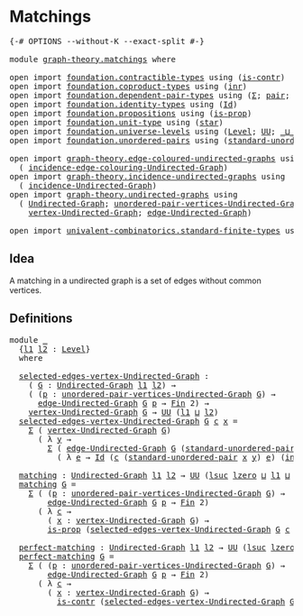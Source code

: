 # Matchings

<pre class="Agda"><a id="22" class="Symbol">{-#</a> <a id="26" class="Keyword">OPTIONS</a> <a id="34" class="Pragma">--without-K</a> <a id="46" class="Pragma">--exact-split</a> <a id="60" class="Symbol">#-}</a>

<a id="65" class="Keyword">module</a> <a id="72" href="graph-theory.matchings.html" class="Module">graph-theory.matchings</a> <a id="95" class="Keyword">where</a>

<a id="102" class="Keyword">open</a> <a id="107" class="Keyword">import</a> <a id="114" href="foundation.contractible-types.html" class="Module">foundation.contractible-types</a> <a id="144" class="Keyword">using</a> <a id="150" class="Symbol">(</a><a id="151" href="foundation-core.contractible-types.html#992" class="Function">is-contr</a><a id="159" class="Symbol">)</a>
<a id="161" class="Keyword">open</a> <a id="166" class="Keyword">import</a> <a id="173" href="foundation.coproduct-types.html" class="Module">foundation.coproduct-types</a> <a id="200" class="Keyword">using</a> <a id="206" class="Symbol">(</a><a id="207" href="foundation.coproduct-types.html#1262" class="InductiveConstructor">inr</a><a id="210" class="Symbol">)</a>
<a id="212" class="Keyword">open</a> <a id="217" class="Keyword">import</a> <a id="224" href="foundation.dependent-pair-types.html" class="Module">foundation.dependent-pair-types</a> <a id="256" class="Keyword">using</a> <a id="262" class="Symbol">(</a><a id="263" href="foundation-core.dependent-pair-types.html#502" class="Record">Σ</a><a id="264" class="Symbol">;</a> <a id="266" href="foundation-core.dependent-pair-types.html#575" class="InductiveConstructor">pair</a><a id="270" class="Symbol">;</a> <a id="272" href="foundation-core.dependent-pair-types.html#592" class="Field">pr1</a><a id="275" class="Symbol">;</a> <a id="277" href="foundation-core.dependent-pair-types.html#604" class="Field">pr2</a><a id="280" class="Symbol">)</a>
<a id="282" class="Keyword">open</a> <a id="287" class="Keyword">import</a> <a id="294" href="foundation.identity-types.html" class="Module">foundation.identity-types</a> <a id="320" class="Keyword">using</a> <a id="326" class="Symbol">(</a><a id="327" href="foundation-core.identity-types.html#641" class="Datatype">Id</a><a id="329" class="Symbol">)</a>
<a id="331" class="Keyword">open</a> <a id="336" class="Keyword">import</a> <a id="343" href="foundation.propositions.html" class="Module">foundation.propositions</a> <a id="367" class="Keyword">using</a> <a id="373" class="Symbol">(</a><a id="374" href="foundation-core.propositions.html#1295" class="Function">is-prop</a><a id="381" class="Symbol">)</a>
<a id="383" class="Keyword">open</a> <a id="388" class="Keyword">import</a> <a id="395" href="foundation.unit-type.html" class="Module">foundation.unit-type</a> <a id="416" class="Keyword">using</a> <a id="422" class="Symbol">(</a><a id="423" href="foundation.unit-type.html#1099" class="InductiveConstructor">star</a><a id="427" class="Symbol">)</a>
<a id="429" class="Keyword">open</a> <a id="434" class="Keyword">import</a> <a id="441" href="foundation.universe-levels.html" class="Module">foundation.universe-levels</a> <a id="468" class="Keyword">using</a> <a id="474" class="Symbol">(</a><a id="475" href="Agda.Primitive.html#597" class="Postulate">Level</a><a id="480" class="Symbol">;</a> <a id="482" href="foundation-core.universe-levels.html#222" class="Primitive">UU</a><a id="484" class="Symbol">;</a> <a id="486" href="Agda.Primitive.html#810" class="Primitive Operator">_⊔_</a><a id="489" class="Symbol">;</a> <a id="491" href="Agda.Primitive.html#780" class="Primitive">lsuc</a><a id="495" class="Symbol">;</a> <a id="497" href="Agda.Primitive.html#764" class="Primitive">lzero</a><a id="502" class="Symbol">)</a>
<a id="504" class="Keyword">open</a> <a id="509" class="Keyword">import</a> <a id="516" href="foundation.unordered-pairs.html" class="Module">foundation.unordered-pairs</a> <a id="543" class="Keyword">using</a> <a id="549" class="Symbol">(</a><a id="550" href="foundation.unordered-pairs.html#4421" class="Function">standard-unordered-pair</a><a id="573" class="Symbol">)</a>

<a id="576" class="Keyword">open</a> <a id="581" class="Keyword">import</a> <a id="588" href="graph-theory.edge-coloured-undirected-graphs.html" class="Module">graph-theory.edge-coloured-undirected-graphs</a> <a id="633" class="Keyword">using</a>
  <a id="641" class="Symbol">(</a> <a id="643" href="graph-theory.edge-coloured-undirected-graphs.html#1116" class="Function">incidence-edge-colouring-Undirected-Graph</a><a id="684" class="Symbol">)</a>
<a id="686" class="Keyword">open</a> <a id="691" class="Keyword">import</a> <a id="698" href="graph-theory.incidence-undirected-graphs.html" class="Module">graph-theory.incidence-undirected-graphs</a> <a id="739" class="Keyword">using</a>
  <a id="747" class="Symbol">(</a> <a id="749" href="graph-theory.incidence-undirected-graphs.html#695" class="Function">incidence-Undirected-Graph</a><a id="775" class="Symbol">)</a>
<a id="777" class="Keyword">open</a> <a id="782" class="Keyword">import</a> <a id="789" href="graph-theory.undirected-graphs.html" class="Module">graph-theory.undirected-graphs</a> <a id="820" class="Keyword">using</a>
  <a id="828" class="Symbol">(</a> <a id="830" href="graph-theory.undirected-graphs.html#785" class="Function">Undirected-Graph</a><a id="846" class="Symbol">;</a> <a id="848" href="graph-theory.undirected-graphs.html#1050" class="Function">unordered-pair-vertices-Undirected-Graph</a><a id="888" class="Symbol">;</a>
    <a id="894" href="graph-theory.undirected-graphs.html#981" class="Function">vertex-Undirected-Graph</a><a id="917" class="Symbol">;</a> <a id="919" href="graph-theory.undirected-graphs.html#1205" class="Function">edge-Undirected-Graph</a><a id="940" class="Symbol">)</a>

<a id="943" class="Keyword">open</a> <a id="948" class="Keyword">import</a> <a id="955" href="univalent-combinatorics.standard-finite-types.html" class="Module">univalent-combinatorics.standard-finite-types</a> <a id="1001" class="Keyword">using</a> <a id="1007" class="Symbol">(</a><a id="1008" href="univalent-combinatorics.standard-finite-types.html#2149" class="Function">Fin</a><a id="1011" class="Symbol">)</a>
</pre>
## Idea

A matching in a undirected graph is a set of edges without common vertices. 

## Definitions

<pre class="Agda"><a id="1129" class="Keyword">module</a> <a id="1136" href="graph-theory.matchings.html#1136" class="Module">_</a>
  <a id="1140" class="Symbol">{</a><a id="1141" href="graph-theory.matchings.html#1141" class="Bound">l1</a> <a id="1144" href="graph-theory.matchings.html#1144" class="Bound">l2</a> <a id="1147" class="Symbol">:</a> <a id="1149" href="Agda.Primitive.html#597" class="Postulate">Level</a><a id="1154" class="Symbol">}</a>
  <a id="1158" class="Keyword">where</a>

  <a id="1167" href="graph-theory.matchings.html#1167" class="Function">selected-edges-vertex-Undirected-Graph</a> <a id="1206" class="Symbol">:</a>
    <a id="1212" class="Symbol">(</a> <a id="1214" href="graph-theory.matchings.html#1214" class="Bound">G</a> <a id="1216" class="Symbol">:</a> <a id="1218" href="graph-theory.undirected-graphs.html#785" class="Function">Undirected-Graph</a> <a id="1235" href="graph-theory.matchings.html#1141" class="Bound">l1</a> <a id="1238" href="graph-theory.matchings.html#1144" class="Bound">l2</a><a id="1240" class="Symbol">)</a> <a id="1242" class="Symbol">→</a>
    <a id="1248" class="Symbol">(</a> <a id="1250" class="Symbol">(</a><a id="1251" href="graph-theory.matchings.html#1251" class="Bound">p</a> <a id="1253" class="Symbol">:</a> <a id="1255" href="graph-theory.undirected-graphs.html#1050" class="Function">unordered-pair-vertices-Undirected-Graph</a> <a id="1296" href="graph-theory.matchings.html#1214" class="Bound">G</a><a id="1297" class="Symbol">)</a> <a id="1299" class="Symbol">→</a>
      <a id="1307" href="graph-theory.undirected-graphs.html#1205" class="Function">edge-Undirected-Graph</a> <a id="1329" href="graph-theory.matchings.html#1214" class="Bound">G</a> <a id="1331" href="graph-theory.matchings.html#1251" class="Bound">p</a> <a id="1333" class="Symbol">→</a> <a id="1335" href="univalent-combinatorics.standard-finite-types.html#2149" class="Function">Fin</a> <a id="1339" class="Number">2</a><a id="1340" class="Symbol">)</a> <a id="1342" class="Symbol">→</a>
    <a id="1348" href="graph-theory.undirected-graphs.html#981" class="Function">vertex-Undirected-Graph</a> <a id="1372" href="graph-theory.matchings.html#1214" class="Bound">G</a> <a id="1374" class="Symbol">→</a> <a id="1376" href="foundation-core.universe-levels.html#222" class="Primitive">UU</a> <a id="1379" class="Symbol">(</a><a id="1380" href="graph-theory.matchings.html#1141" class="Bound">l1</a> <a id="1383" href="Agda.Primitive.html#810" class="Primitive Operator">⊔</a> <a id="1385" href="graph-theory.matchings.html#1144" class="Bound">l2</a><a id="1387" class="Symbol">)</a>
  <a id="1391" href="graph-theory.matchings.html#1167" class="Function">selected-edges-vertex-Undirected-Graph</a> <a id="1430" href="graph-theory.matchings.html#1430" class="Bound">G</a> <a id="1432" href="graph-theory.matchings.html#1432" class="Bound">c</a> <a id="1434" href="graph-theory.matchings.html#1434" class="Bound">x</a> <a id="1436" class="Symbol">=</a>
    <a id="1442" href="foundation-core.dependent-pair-types.html#502" class="Record">Σ</a> <a id="1444" class="Symbol">(</a> <a id="1446" href="graph-theory.undirected-graphs.html#981" class="Function">vertex-Undirected-Graph</a> <a id="1470" href="graph-theory.matchings.html#1430" class="Bound">G</a><a id="1471" class="Symbol">)</a>
      <a id="1479" class="Symbol">(</a> <a id="1481" class="Symbol">λ</a> <a id="1483" href="graph-theory.matchings.html#1483" class="Bound">y</a> <a id="1485" class="Symbol">→</a>
        <a id="1495" href="foundation-core.dependent-pair-types.html#502" class="Record">Σ</a> <a id="1497" class="Symbol">(</a> <a id="1499" href="graph-theory.undirected-graphs.html#1205" class="Function">edge-Undirected-Graph</a> <a id="1521" href="graph-theory.matchings.html#1430" class="Bound">G</a> <a id="1523" class="Symbol">(</a><a id="1524" href="foundation.unordered-pairs.html#4421" class="Function">standard-unordered-pair</a> <a id="1548" href="graph-theory.matchings.html#1434" class="Bound">x</a> <a id="1550" href="graph-theory.matchings.html#1483" class="Bound">y</a><a id="1551" class="Symbol">))</a>
          <a id="1564" class="Symbol">(</a> <a id="1566" class="Symbol">λ</a> <a id="1568" href="graph-theory.matchings.html#1568" class="Bound">e</a> <a id="1570" class="Symbol">→</a> <a id="1572" href="foundation-core.identity-types.html#641" class="Datatype">Id</a> <a id="1575" class="Symbol">(</a><a id="1576" href="graph-theory.matchings.html#1432" class="Bound">c</a> <a id="1578" class="Symbol">(</a><a id="1579" href="foundation.unordered-pairs.html#4421" class="Function">standard-unordered-pair</a> <a id="1603" href="graph-theory.matchings.html#1434" class="Bound">x</a> <a id="1605" href="graph-theory.matchings.html#1483" class="Bound">y</a><a id="1606" class="Symbol">)</a> <a id="1608" href="graph-theory.matchings.html#1568" class="Bound">e</a><a id="1609" class="Symbol">)</a> <a id="1611" class="Symbol">(</a><a id="1612" href="foundation.coproduct-types.html#1262" class="InductiveConstructor">inr</a> <a id="1616" href="foundation.unit-type.html#1099" class="InductiveConstructor">star</a><a id="1620" class="Symbol">)))</a>

  <a id="1627" href="graph-theory.matchings.html#1627" class="Function">matching</a> <a id="1636" class="Symbol">:</a> <a id="1638" href="graph-theory.undirected-graphs.html#785" class="Function">Undirected-Graph</a> <a id="1655" href="graph-theory.matchings.html#1141" class="Bound">l1</a> <a id="1658" href="graph-theory.matchings.html#1144" class="Bound">l2</a> <a id="1661" class="Symbol">→</a> <a id="1663" href="foundation-core.universe-levels.html#222" class="Primitive">UU</a> <a id="1666" class="Symbol">(</a><a id="1667" href="Agda.Primitive.html#780" class="Primitive">lsuc</a> <a id="1672" href="Agda.Primitive.html#764" class="Primitive">lzero</a> <a id="1678" href="Agda.Primitive.html#810" class="Primitive Operator">⊔</a> <a id="1680" href="graph-theory.matchings.html#1141" class="Bound">l1</a> <a id="1683" href="Agda.Primitive.html#810" class="Primitive Operator">⊔</a> <a id="1685" href="graph-theory.matchings.html#1144" class="Bound">l2</a><a id="1687" class="Symbol">)</a>
  <a id="1691" href="graph-theory.matchings.html#1627" class="Function">matching</a> <a id="1700" href="graph-theory.matchings.html#1700" class="Bound">G</a> <a id="1702" class="Symbol">=</a>
    <a id="1708" href="foundation-core.dependent-pair-types.html#502" class="Record">Σ</a> <a id="1710" class="Symbol">(</a> <a id="1712" class="Symbol">(</a><a id="1713" href="graph-theory.matchings.html#1713" class="Bound">p</a> <a id="1715" class="Symbol">:</a> <a id="1717" href="graph-theory.undirected-graphs.html#1050" class="Function">unordered-pair-vertices-Undirected-Graph</a> <a id="1758" href="graph-theory.matchings.html#1700" class="Bound">G</a><a id="1759" class="Symbol">)</a> <a id="1761" class="Symbol">→</a>
        <a id="1771" href="graph-theory.undirected-graphs.html#1205" class="Function">edge-Undirected-Graph</a> <a id="1793" href="graph-theory.matchings.html#1700" class="Bound">G</a> <a id="1795" href="graph-theory.matchings.html#1713" class="Bound">p</a> <a id="1797" class="Symbol">→</a> <a id="1799" href="univalent-combinatorics.standard-finite-types.html#2149" class="Function">Fin</a> <a id="1803" class="Number">2</a><a id="1804" class="Symbol">)</a>
      <a id="1812" class="Symbol">(</a> <a id="1814" class="Symbol">λ</a> <a id="1816" href="graph-theory.matchings.html#1816" class="Bound">c</a> <a id="1818" class="Symbol">→</a>
        <a id="1828" class="Symbol">(</a> <a id="1830" href="graph-theory.matchings.html#1830" class="Bound">x</a> <a id="1832" class="Symbol">:</a> <a id="1834" href="graph-theory.undirected-graphs.html#981" class="Function">vertex-Undirected-Graph</a> <a id="1858" href="graph-theory.matchings.html#1700" class="Bound">G</a><a id="1859" class="Symbol">)</a> <a id="1861" class="Symbol">→</a>
        <a id="1871" href="foundation-core.propositions.html#1295" class="Function">is-prop</a> <a id="1879" class="Symbol">(</a><a id="1880" href="graph-theory.matchings.html#1167" class="Function">selected-edges-vertex-Undirected-Graph</a> <a id="1919" href="graph-theory.matchings.html#1700" class="Bound">G</a> <a id="1921" href="graph-theory.matchings.html#1816" class="Bound">c</a> <a id="1923" href="graph-theory.matchings.html#1830" class="Bound">x</a><a id="1924" class="Symbol">))</a>

  <a id="1930" href="graph-theory.matchings.html#1930" class="Function">perfect-matching</a> <a id="1947" class="Symbol">:</a> <a id="1949" href="graph-theory.undirected-graphs.html#785" class="Function">Undirected-Graph</a> <a id="1966" href="graph-theory.matchings.html#1141" class="Bound">l1</a> <a id="1969" href="graph-theory.matchings.html#1144" class="Bound">l2</a> <a id="1972" class="Symbol">→</a> <a id="1974" href="foundation-core.universe-levels.html#222" class="Primitive">UU</a> <a id="1977" class="Symbol">(</a><a id="1978" href="Agda.Primitive.html#780" class="Primitive">lsuc</a> <a id="1983" href="Agda.Primitive.html#764" class="Primitive">lzero</a> <a id="1989" href="Agda.Primitive.html#810" class="Primitive Operator">⊔</a> <a id="1991" href="graph-theory.matchings.html#1141" class="Bound">l1</a> <a id="1994" href="Agda.Primitive.html#810" class="Primitive Operator">⊔</a> <a id="1996" href="graph-theory.matchings.html#1144" class="Bound">l2</a><a id="1998" class="Symbol">)</a>
  <a id="2002" href="graph-theory.matchings.html#1930" class="Function">perfect-matching</a> <a id="2019" href="graph-theory.matchings.html#2019" class="Bound">G</a> <a id="2021" class="Symbol">=</a>
    <a id="2027" href="foundation-core.dependent-pair-types.html#502" class="Record">Σ</a> <a id="2029" class="Symbol">(</a> <a id="2031" class="Symbol">(</a><a id="2032" href="graph-theory.matchings.html#2032" class="Bound">p</a> <a id="2034" class="Symbol">:</a> <a id="2036" href="graph-theory.undirected-graphs.html#1050" class="Function">unordered-pair-vertices-Undirected-Graph</a> <a id="2077" href="graph-theory.matchings.html#2019" class="Bound">G</a><a id="2078" class="Symbol">)</a> <a id="2080" class="Symbol">→</a>
        <a id="2090" href="graph-theory.undirected-graphs.html#1205" class="Function">edge-Undirected-Graph</a> <a id="2112" href="graph-theory.matchings.html#2019" class="Bound">G</a> <a id="2114" href="graph-theory.matchings.html#2032" class="Bound">p</a> <a id="2116" class="Symbol">→</a> <a id="2118" href="univalent-combinatorics.standard-finite-types.html#2149" class="Function">Fin</a> <a id="2122" class="Number">2</a><a id="2123" class="Symbol">)</a>
      <a id="2131" class="Symbol">(</a> <a id="2133" class="Symbol">λ</a> <a id="2135" href="graph-theory.matchings.html#2135" class="Bound">c</a> <a id="2137" class="Symbol">→</a>
        <a id="2147" class="Symbol">(</a> <a id="2149" href="graph-theory.matchings.html#2149" class="Bound">x</a> <a id="2151" class="Symbol">:</a> <a id="2153" href="graph-theory.undirected-graphs.html#981" class="Function">vertex-Undirected-Graph</a> <a id="2177" href="graph-theory.matchings.html#2019" class="Bound">G</a><a id="2178" class="Symbol">)</a> <a id="2180" class="Symbol">→</a>
          <a id="2192" href="foundation-core.contractible-types.html#992" class="Function">is-contr</a> <a id="2201" class="Symbol">(</a><a id="2202" href="graph-theory.matchings.html#1167" class="Function">selected-edges-vertex-Undirected-Graph</a> <a id="2241" href="graph-theory.matchings.html#2019" class="Bound">G</a> <a id="2243" href="graph-theory.matchings.html#2135" class="Bound">c</a> <a id="2245" href="graph-theory.matchings.html#2149" class="Bound">x</a><a id="2246" class="Symbol">))</a>
</pre>